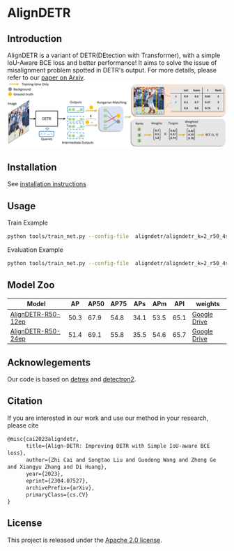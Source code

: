 # AlignDETR
## Introduction
AlignDETR is a variant of DETR(DEtection with Transformer), with a simple IoU-Aware BCE loss and better performance! It aims to solve the issue of misalignment problem spotted in DETR's output.
For more details, please refer to our [paper on Arxiv](https://arxiv.org/abs/2304.07527). 
<img src="assets/aligndetr.png" >

## Installation 
See [installation instructions](INSTALL.md) 
## Usage
Train Example
```bash
python tools/train_net.py --config-file  aligndetr/aligndetr_k=2_r50_4scale_12ep.py --num-gpus 8
```
Evaluation Example
```bash
python tools/train_net.py --config-file  aligndetr/aligndetr_k=2_r50_4scale_12ep.py --num-gpus 8 --eval train.init_checkpoint=/path/to/checkpoint
```
## Model Zoo

|Model|AP|AP50|AP75|APs|APm|APl|weights|
|----|----|----|----|----|----|----|----|
|[AlignDETR-R50-12ep](aligndetr/configs/aligndetr_k%3D2_r50_4scale_12ep.py)|50.3|67.9|54.8|34.1|53.5|65.1|[Google Drive](https://drive.google.com/file/d/12xSxD_Z9KI8bejSlO1td1XcZ-Ns00rTi/view?usp=share_link)|
|[AlignDETR-R50-24ep](aligndetr/configs/aligndetr_k%3D2_r50_4scale_24ep.py)|51.4|69.1|55.8|35.5|54.6|65.7|[Google Drive](https://drive.google.com/file/d/1zQYe78fDdCmK3nwbAWYLvGCdQCFsTqoX/view?usp=share_link)|

## Acknowlegements

Our code is based on [detrex](https://github.com/IDEA-Research/detrex) and [detectron2](https://github.com/facebookresearch/detectron2).
## Citation

If you are interested in our work and use our method in your research, please cite
```
@misc{cai2023aligndetr,
      title={Align-DETR: Improving DETR with Simple IoU-aware BCE loss}, 
      author={Zhi Cai and Songtao Liu and Guodong Wang and Zheng Ge and Xiangyu Zhang and Di Huang},
      year={2023},
      eprint={2304.07527},
      archivePrefix={arXiv},
      primaryClass={cs.CV}
}
```
## License
This project is released under the [Apache 2.0 license](LICENSE).
